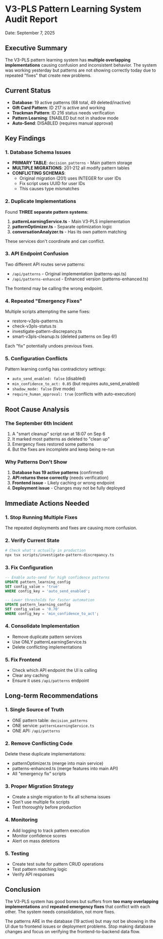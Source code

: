 # V3-PLS Pattern Learning System Audit Report
Date: September 7, 2025

## Executive Summary
The V3-PLS pattern learning system has **multiple overlapping implementations** causing confusion and inconsistent behavior. The system was working yesterday but patterns are not showing correctly today due to repeated "fixes" that create new problems.

## Current Status
- **Database**: 19 active patterns (68 total, 49 deleted/inactive)
- **Gift Card Pattern**: ID 217 is active and working
- **Trackman Pattern**: ID 216 status needs verification
- **Pattern Learning**: ENABLED but not in shadow mode
- **Auto-Send**: DISABLED (requires manual approval)

## Key Findings

### 1. Database Schema Issues
- **PRIMARY TABLE**: `decision_patterns` - Main pattern storage
- **MULTIPLE MIGRATIONS**: 201-212 all modify pattern tables
- **CONFLICTING SCHEMAS**: 
  - Original migration (201) uses INTEGER for user IDs
  - Fix script uses UUID for user IDs  
  - This causes type mismatches

### 2. Duplicate Implementations
Found **THREE separate pattern systems**:
1. **patternLearningService.ts** - Main V3-PLS implementation
2. **patternOptimizer.ts** - Separate optimization logic
3. **conversationAnalyzer.ts** - Has its own pattern matching

These services don't coordinate and can conflict.

### 3. API Endpoint Confusion
Two different API routes serve patterns:
- `/api/patterns` - Original implementation (patterns-api.ts)
- `/api/patterns-enhanced` - Enhanced version (patterns-enhanced.ts)

The frontend may be calling the wrong endpoint.

### 4. Repeated "Emergency Fixes"
Multiple scripts attempting the same fixes:
- restore-v3pls-patterns.ts
- check-v3pls-status.ts  
- investigate-pattern-discrepancy.ts
- smart-v3pls-cleanup.ts (deleted patterns on Sep 6!)

Each "fix" potentially undoes previous fixes.

### 5. Configuration Conflicts
Pattern learning config has contradictory settings:
- `auto_send_enabled: false` (disabled)
- `min_confidence_to_act: 0.85` (but requires auto_send_enabled)
- `shadow_mode: false` (live mode)
- `require_human_approval: true` (conflicts with auto-execution)

## Root Cause Analysis

### The September 6th Incident
1. A "smart cleanup" script ran at 18:07 on Sep 6
2. It marked most patterns as deleted to "clean up"
3. Emergency fixes restored some patterns
4. But the fixes are incomplete and keep being re-run

### Why Patterns Don't Show
1. **Database has 19 active patterns** (confirmed)
2. **API returns these correctly** (needs verification)
3. **Frontend issue** - Likely caching or wrong endpoint
4. **Deployment issue** - Changes may not be fully deployed

## Immediate Actions Needed

### 1. Stop Running Multiple Fixes
The repeated deployments and fixes are causing more confusion.

### 2. Verify Current State
```bash
# Check what's actually in production
npx tsx scripts/investigate-pattern-discrepancy.ts
```

### 3. Fix Configuration
```sql
-- Enable auto-send for high confidence patterns
UPDATE pattern_learning_config 
SET config_value = 'true' 
WHERE config_key = 'auto_send_enabled';

-- Lower thresholds for faster automation
UPDATE pattern_learning_config 
SET config_value = '0.70' 
WHERE config_key = 'min_confidence_to_act';
```

### 4. Consolidate Implementation
- Remove duplicate pattern services
- Use ONLY patternLearningService.ts
- Delete conflicting implementations

### 5. Fix Frontend
- Check which API endpoint the UI is calling
- Clear any caching
- Ensure it uses `/api/patterns` endpoint

## Long-term Recommendations

### 1. Single Source of Truth
- ONE pattern table: `decision_patterns`
- ONE service: `patternLearningService.ts`
- ONE API: `/api/patterns`

### 2. Remove Conflicting Code
Delete these duplicate implementations:
- patternOptimizer.ts (merge into main service)
- patterns-enhanced.ts (merge features into main API)
- All "emergency fix" scripts

### 3. Proper Migration Strategy
- Create a single migration to fix all schema issues
- Don't use multiple fix scripts
- Test thoroughly before production

### 4. Monitoring
- Add logging to track pattern execution
- Monitor confidence scores
- Alert on mass deletions

### 5. Testing
- Create test suite for pattern CRUD operations
- Test pattern matching logic
- Verify API responses

## Conclusion
The V3-PLS system has good bones but suffers from **too many overlapping implementations** and **repeated emergency fixes** that conflict with each other. The system needs consolidation, not more fixes.

The patterns ARE in the database (19 active) but may not be showing in the UI due to frontend issues or deployment problems. Stop making database changes and focus on verifying the frontend-to-backend data flow.